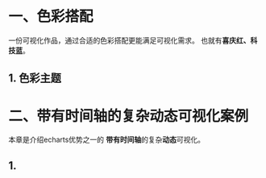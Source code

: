 # 一、色彩搭配

一份可视化作品，通过合适的色彩搭配更能满足可视化需求。 也就有**喜庆红、科技蓝**。

## 1. 色彩主题



# 二、带有时间轴的复杂动态可视化案例

本章是介绍echarts优势之一的 **带有时间轴**的复杂**动态**可视化。

## 1. 